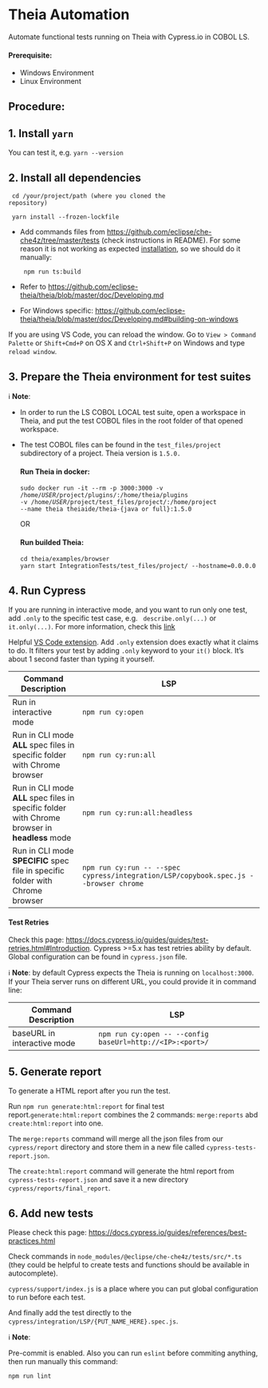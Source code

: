 # Theia Automation

Automate functional tests running on Theia with Cypress.io in COBOL LS.

#### Prerequisite:

- Windows Environment
- Linux Environment

## Procedure:

## 1. Install `yarn`

   You can test it, e.g. <code>yarn --version</code>

## 2. Install all dependencies

   <code> cd /your/project/path (where you cloned the repository)</code>

   <code> yarn install --frozen-lockfile</code>

- Add commands files from https://github.com/eclipse/che-che4z/tree/master/tests (check instructions in README). For some reason it is not working as expected [installation](https://github.com/eclipse/che-che4z/blob/ab4789702b0ca6ec7061c0eb5417c4c45bcdf32d/tests/package.json#L12), so we should do it manually:

  <code> npm run ts:build </code>

- Refer to https://github.com/eclipse-theia/theia/blob/master/doc/Developing.md
- For Windows specific:
  https://github.com/eclipse-theia/theia/blob/master/doc/Developing.md#building-on-windows

If you are using VS Code, you can reload the window. Go to `View > Command Palette` or `Shift+Cmd+P` on OS X and `Ctrl+Shift+P` on Windows and type `reload window`.

## 3. Prepare the Theia environment for test suites

:information_source: **Note**:

- In order to run the LS COBOL LOCAL test suite, open a workspace in Theia, and put the test COBOL files in the root folder of that opened workspace.

- The test COBOL files can be found in the `test_files/project` subdirectory of a project. Theia version is `1.5.0.`

  #### Run Theia in docker:

  <code>sudo docker run -it --rm -p 3000:3000 -v /home/$USER/$project/plugins/:/home/theia/plugins -v /home/$USER/$project/test_files/project/:/home/project --name theia theiaide/theia-{java or full}:1.5.0</code>

  OR

  #### Run builded Theia:

  ```
  cd theia/examples/browser
  yarn start IntegrationTests/test_files/project/ --hostname=0.0.0.0
  ```

## 4. Run Cypress

If you are running in interactive mode, and you want to run only one test, add `.only` to the specific test case, e.g.
` describe.only(...)` or ` it.only(...)`. For more information, check this [link](https://docs.cypress.io/guides/core-concepts/writing-and-organizing-tests.html#Excluding-and-Including-Tests)

Helpful [VS Code extension](https://marketplace.visualstudio.com/items?itemName=ub1que.add-only). Add `.only` extension does exactly what it claims to do. It filters your test by adding `.only` keyword to your `it()` block. It’s about 1 second faster than typing it yourself. 

| Command Description                                                                            | LSP                                                                                                                 |
| ---------------------------------------------------------------------------------------------- | ------------------------------------------------------------------------------------------------------------------- |
| Run in interactive mode                                                                        | `npm run cy:open`                                                                |
| Run in CLI mode **ALL** spec files in specific folder with Chrome browser                      |`npm run cy:run:all`   |
| Run in CLI mode **ALL** spec files in specific folder with Chrome browser in **headless** mode | `npm run cy:run:all:headless`  |
| Run in CLI mode **SPECIFIC** spec file in specific folder with Chrome browser                  | `npm run cy:run -- --spec cypress/integration/LSP/copybook.spec.js --browser chrome`   |

#### Test Retries

Check this page: https://docs.cypress.io/guides/guides/test-retries.html#Introduction. Cypress >=5.x has test retries ability by default. Global configuration can be found in `cypress.json` file.

:information_source: **Note**: by default Cypress expects the Theia is running on `localhost:3000`. If your Theia server runs on different URL, you could provide it in command line:

| Command Description         | LSP                                                                                      |
| --------------------------- | ---------------------------------------------------------------------------------------- |
| baseURL in interactive mode | `npm run cy:open -- --config baseUrl=http://<IP>:<port>/` |

## 5. Generate report

To generate a HTML report after you run the test. 

Run `npm run generate:html:report` for final test report.`generate:html:report` combines the 2 commands: `merge:reports` abd `create:html:report` into one. 

The `merge:reports` command will merge all the json files from our `cypress/report` directory and store them in a new file called `cypress-tests-report.json`. 

The `create:html:report` command will generate the html report from `cypress-tests-report.json` and save it a new directory `cypress/reports/final_report`.

## 6. Add new tests

Please check this page: https://docs.cypress.io/guides/references/best-practices.html

Check commands in `node_modules/@eclipse/che-che4z/tests/src/*.ts` (they could be helpful to create tests and functions should be available in autocomplete).

`cypress/support/index.js` is a place where you can put global configuration to run before each test.

And finally add the test directly to the `cypress/integration/LSP/{PUT_NAME_HERE}.spec.js`.

:information_source: **Note**:

Pre-commit is enabled. Also you can run `eslint` before commiting anything, then run manually this command:

`npm run lint`
